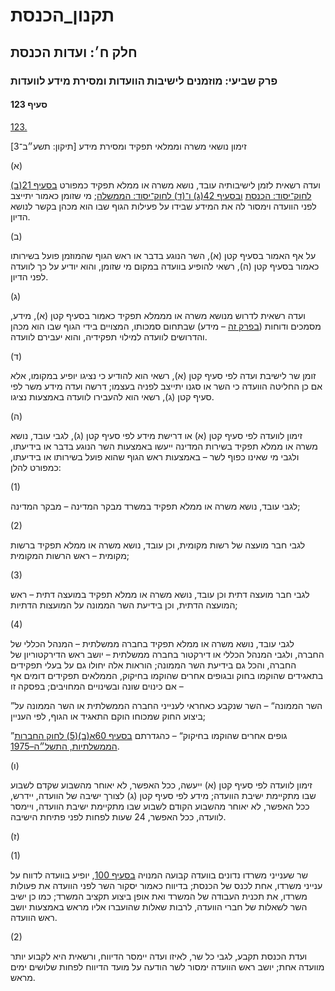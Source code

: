 # תקנון_הכנסת

## חלק ח׳: ועדות הכנסת

### פרק שביעי: מוזמנים לישיבות הוועדות ומסירת מידע לוועדות

#### סעיף 123

[123.](https://he.wikisource.org/wiki/%D7%AA%D7%A7%D7%A0%D7%95%D7%9F_%D7%94%D7%9B%D7%A0%D7%A1%D7%AA#%D7%A1%D7%A2%D7%99%D7%A3_123)

זימון נושאי משרה וממלאי תפקיד ומסירת מידע [תיקון: תשע״ב־3]

(א)

ועדה רשאית לזמן לישיבותיה עובד, נושא משרה או ממלא תפקיד כמפורט [בסעיף 21(ב) לחוק־יסוד: הכנסת](https://he.wikisource.org/wiki/%D7%97%D7%95%D7%A7-%D7%99%D7%A1%D7%95%D7%93:_%D7%94%D7%9B%D7%A0%D7%A1%D7%AA#%D7%A1%D7%A2%D7%99%D7%A3_21 "חוק-יסוד: הכנסת") [ובסעיף 42(ג) ו־(ד) לחוק־יסוד: הממשלה](https://he.wikisource.org/wiki/%D7%97%D7%95%D7%A7-%D7%99%D7%A1%D7%95%D7%93:_%D7%94%D7%9E%D7%9E%D7%A9%D7%9C%D7%94#%D7%A1%D7%A2%D7%99%D7%A3_42 "חוק-יסוד: הממשלה"); מי שזומן כאמור יתייצב לפני הוועדה וימסור לה את המידע שבידו על פעילות הגוף שבו הוא מכהן בקשר לנושא הדיון.

(ב)

על אף האמור בסעיף קטן (א), השר הנוגע בדבר או ראש הגוף שהמוזמן פועל בשירותו כאמור בסעיף קטן (ה), רשאי להופיע בוועדה במקום מי שזומן, והוא יודיע על כך לוועדה לפני הדיון.

(ג)

ועדה רשאית לדרוש מנושא משרה או מממלא תפקיד כאמור בסעיף קטן (א), מידע, מסמכים ודוחות ([בפרק זה](https://he.wikisource.org/wiki/%D7%AA%D7%A7%D7%A0%D7%95%D7%9F_%D7%94%D7%9B%D7%A0%D7%A1%D7%AA#%D7%97%D7%9C%D7%A7_%D7%97_%D7%A4%D7%A8%D7%A7_7) – מידע) שבתחום סמכותו, המצויים בידי הגוף שבו הוא מכהן והדרושים לוועדה למילוי תפקידיה, והוא יעבירם לוועדה.

(ד)

זומן שר לישיבת ועדה לפי סעיף קטן (א), רשאי הוא להודיע כי נציגו יופיע במקומו, אלא אם כן החליטה הוועדה כי השר או סגנו יתייצב לפניה בעצמו; דרשה ועדה מידע משר לפי סעיף קטן (ג), רשאי הוא להעבירו לוועדה באמצעות נציגו.

(ה)

זימון לוועדה לפי סעיף קטן (א) או דרישת מידע לפי סעיף קטן (ג), לגבי עובד, נושא משרה או ממלא תפקיד בשירות המדינה ייעשו באמצעות השר הנוגע בדבר או בידיעתו, ולגבי מי שאינו כפוף לשר – באמצעות ראש הגוף שהוא פועל בשירותו או בידיעתו, כמפורט להלן:

(1)

לגבי עובד, נושא משרה או ממלא תפקיד במשרד מבקר המדינה – מבקר המדינה;

(2)

לגבי חבר מועצה של רשות מקומית, וכן עובד, נושא משרה או ממלא תפקיד ברשות מקומית – ראש הרשות המקומית;

(3)

לגבי חבר מועצה דתית וכן עובד, נושא משרה או ממלא תפקיד במועצה דתית – ראש המועצה הדתית, וכן בידיעת השר הממונה על המועצות הדתיות;

(4)

לגבי עובד, נושא משרה או ממלא תפקיד בחברה ממשלתית – המנהל הכללי של החברה, ולגבי המנהל הכללי או דירקטור בחברה ממשלתית – יושב ראש הדירקטוריון של החברה, והכל גם בידיעת השר הממונה; הוראות אלה יחולו גם על בעלי תפקידים בתאגידים שהוקמו בחוק ובגופים אחרים שהוקמו בחיקוק, הממלאים תפקידים דומים אף אם כינוים שונה ובשינויים המחויבים; בפסקה זו –

”השר הממונה“ – השר שנקבע כאחראי לענייני החברה הממשלתית או השר הממונה על ביצוע החוק שמכוחו הוקם התאגיד או הגוף, לפי העניין;

”גופים אחרים שהוקמו בחיקוק“ – כהגדרתם [בסעיף 60א(ב)(5) לחוק החברות הממשלתיות, התשל״ה–1975](https://he.wikisource.org/wiki/%D7%97%D7%95%D7%A7_%D7%94%D7%97%D7%91%D7%A8%D7%95%D7%AA_%D7%94%D7%9E%D7%9E%D7%A9%D7%9C%D7%AA%D7%99%D7%95%D7%AA#%D7%A1%D7%A2%D7%99%D7%A3_60%D7%90 "חוק החברות הממשלתיות").

(ו)

זימון לוועדה לפי סעיף קטן (א) ייעשה, ככל האפשר, לא יאוחר מהשבוע שקדם לשבוע שבו מתקיימת ישיבת הוועדה; מידע לפי סעיף קטן (ג) לצורך ישיבה של הוועדה, יידרש, ככל האפשר, לא יאוחר מהשבוע הקודם לשבוע שבו מתקיימת ישיבת הוועדה, ויימסר לוועדה, ככל האפשר, 24 שעות לפחות לפני פתיחת הישיבה.

(ז)

(1)

שר שענייני משרדו נדונים בוועדה קבועה המנויה [בסעיף 100](https://he.wikisource.org/wiki/%D7%AA%D7%A7%D7%A0%D7%95%D7%9F_%D7%94%D7%9B%D7%A0%D7%A1%D7%AA#%D7%A1%D7%A2%D7%99%D7%A3_100), יופיע בוועדה לדווח על ענייני משרדו, אחת לכנס של הכנסת; בדיווח כאמור יסקור השר לפני הוועדה את פעולות משרדו, את תכנית העבודה של המשרד ואת אופן ביצוע תקציב המשרד; כמו כן ישיב השר לשאלות של חברי הוועדה, לרבות שאלות שהועברו אליו מראש באמצעות יושב ראש הוועדה.

(2)

ועדת הכנסת תקבע, לגבי כל שר, לאיזו ועדה יימסר הדיווח, ורשאית היא לקבוע יותר מוועדה אחת; יושב ראש הוועדה ימסור לשר הודעה על מועד הדיווח לפחות שלושים ימים מראש.